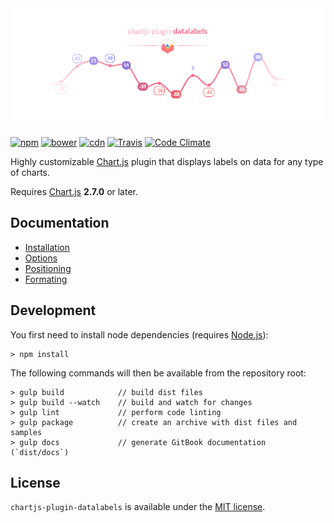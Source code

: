 <div align="center">
    <img src="docs/assets/banner.png"/>
</div>

[![npm](https://img.shields.io/npm/v/chartjs-plugin-datalabels.svg?style=flat-square&maxAge=600)](https://npmjs.com/package/chartjs-plugin-datalabels) [![bower](https://img.shields.io/bower/v/chartjs-plugin-datalabels.svg?style=flat-square&maxAge=600)](https://libraries.io/bower/chartjs-plugin-datalabels) [![cdn](https://img.shields.io/npm/v/chartjs-plugin-datalabels.svg?label=cdn&style=flat-square&maxAge=600)](https://cdn.jsdelivr.net/npm/chartjs-plugin-datalabels@latest/dist/) [![Travis](https://img.shields.io/travis/chartjs/chartjs-plugin-datalabels.svg?style=flat-square&maxAge=600)](https://travis-ci.org/chartjs/chartjs-plugin-datalabels) [![Code Climate](https://img.shields.io/codeclimate/github/chartjs/chartjs-plugin-datalabels.svg?style=flat-square&maxAge=600)](https://codeclimate.com/github/chartjs/chartjs-plugin-datalabels)

Highly customizable [Chart.js](http://www.chartjs.org/) plugin that displays labels on data for any type of charts.

Requires [Chart.js](https://github.com/chartjs/Chart.js/releases) **2.7.0** or later.

## Documentation

- [Installation](docs/installation.md)
- [Options](docs/options.md)
- [Positioning](docs/positioning.md)
- [Formating](docs/formatting.md)

## Development

You first need to install node dependencies (requires [Node.js](https://nodejs.org/)):

    > npm install

The following commands will then be available from the repository root:

    > gulp build            // build dist files
    > gulp build --watch    // build and watch for changes
    > gulp lint             // perform code linting
    > gulp package          // create an archive with dist files and samples
    > gulp docs             // generate GitBook documentation (`dist/docs`)

## License

`chartjs-plugin-datalabels` is available under the [MIT license](LICENSE.md).
